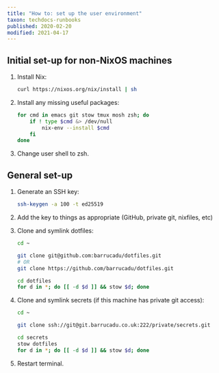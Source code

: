 ```yaml
---
title: "How to: set up the user environment"
taxon: techdocs-runbooks
published: 2020-02-20
modified: 2021-04-17
---
```


## Initial set-up for non-NixOS machines

1. Install Nix:

    ```bash
    curl https://nixos.org/nix/install | sh
    ```

2. Install any missing useful packages:

    ```bash
    for cmd in emacs git stow tmux mosh zsh; do
        if ! type $cmd &> /dev/null
            nix-env --install $cmd
        fi
    done
    ```

3. Change user shell to zsh.


## General set-up

1. Generate an SSH key:

    ```bash
    ssh-keygen -a 100 -t ed25519
    ```

2. Add the key to things as appropriate (GitHub, private git,
   nixfiles, etc)

3. Clone and symlink dotfiles:

    ```bash
    cd ~

    git clone git@github.com:barrucadu/dotfiles.git
    # OR
    git clone https://github.com/barrucadu/dotfiles.git

    cd dotfiles
    for d in *; do [[ -d $d ]] && stow $d; done
    ```

4. Clone and symlink secrets (if this machine has private git access):

    ```bash
    cd ~

    git clone ssh://git@git.barrucadu.co.uk:222/private/secrets.git

    cd secrets
    stow dotfiles
    for d in *; do [[ -d $d ]] && stow $d; done
    ```

5. Restart terminal.
